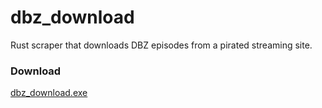 # dbz_download
Rust scraper that downloads DBZ episodes from a pirated streaming site.

### Download
[dbz_download.exe](https://github.com/MachineHerald007/dbz_download/archive/master.zip)
